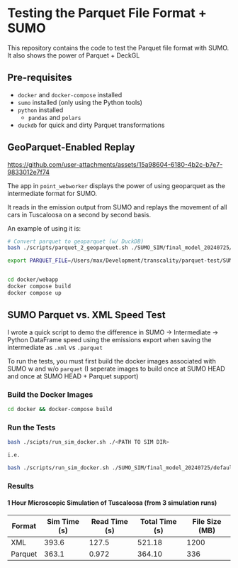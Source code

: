 # Testing the Parquet File Format + SUMO

This repository contains the code to test the Parquet file format with SUMO. It also shows the power of Parquet + DeckGL


## Pre-requisites

- `docker` and `docker-compose` installed
- `sumo` installed (only using the Python tools)
- `python` installed
  - `pandas` and `polars` 
- `duckdb` for quick and dirty Parquet transformations

## GeoParquet-Enabled Replay



https://github.com/user-attachments/assets/15a98604-6180-4b2c-b7e7-9833012e7f74



The app in `point_webworker` displays the power of using geoparquet as the intermediate format for SUMO.

It reads in the emission output from SUMO and replays the movement of all cars in Tuscaloosa on a second by second basis. 

An example of using it is:

```bash
# Convert parquet to geoparquet (w/ DuckDB)
bash ./scripts/parquet_2_geoparquet.sh ./SUMO_SIM/final_model_20240725/NEMA_tls_micro/emission.parquet ./SUMO_SIM/final_model_20240725/NEMA_tls_micro/emission.geoparquet

export PARQUET_FILE=/Users/max/Development/transcality/parquet-test/SUMO_SIM/final_model_20240725/NEMA_tls_micro/emission.geoparquet


cd docker/webapp
docker compose build
docker compose up

```


## SUMO Parquet vs. XML Speed Test

I wrote a quick script to demo the difference in SUMO -> Intermediate -> Python DataFrame speed using the emissions export when saving the intermediate as `.xml` vs `.parquet`

To run the tests, you must first build the docker images associated with SUMO w and w/o `parquet` (I seperate images to build once at SUMO HEAD and once at SUMO HEAD + Parquet support)

### Build the Docker Images

```bash
cd docker && docker-compose build
```

### Run the Tests

```bash
bash ./scipts/run_sim_docker.sh ./<PATH TO SIM DIR>

i.e.

bash ./scripts/run_sim_docker.sh ./SUMO_SIM/final_model_20240725/default_tls_micro
```

### Results

#### 1 Hour **Microscopic** Simulation of Tuscaloosa (from 3 simulation runs)

| Format | Sim Time (s) | Read Time (s) | Total Time (s) | File Size (MB) |
|--------|--------------|---------------|----------------| ---------------|
| XML    |  393.6       |  127.5        |  521.18        | 1200           |
| Parquet|  363.1       |  0.972        |  364.10        | 336            |


